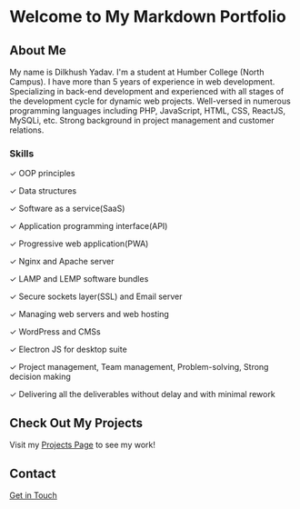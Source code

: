 # Welcome to My Markdown Portfolio

## About Me

My name is Dilkhush Yadav. I'm a student at Humber College (North Campus). I have more than 5 years of experience in web development. Specializing in back-end development and experienced with all stages of the development cycle for dynamic web projects. Well-versed in numerous programming languages including PHP, JavaScript, HTML, CSS, ReactJS, MySQLi, etc. Strong background in project management and customer relations.

### Skills
✓ OOP principles

✓ Data structures

✓ Software as a service(SaaS)

✓ Application programming interface(API)

✓ Progressive web application(PWA)

✓ Nginx and Apache server

✓ LAMP and LEMP software bundles

✓ Secure sockets layer(SSL) and Email server

✓ Managing web servers and web hosting

✓ WordPress and CMSs

✓ Electron JS for desktop suite

✓ Project management, Team management, Problem-solving, Strong decision making

✓ Delivering all the deliverables without delay and with minimal rework


## Check Out My Projects
Visit my [Projects Page](projects.md) to see my work!

## Contact
[Get in Touch](contactme.md)
